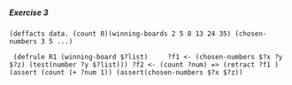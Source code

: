 ##### Exercise 3
`(deffacts data.
	(count 0)(winning-boards 2 5 8 13 24 35)
    (chosen-numbers 3 5 ...)`
    
` (defrule R1
 	(winning-board $?list)    
    ?f1 <- (chosen-numbers $?x ?y $?z)
    (test(number ?y $?list)))
    ?f2 <- (count ?num)
    =>
    (retract ?f1 ) (assert (count (+ ?num 1))
    (assert(chosen-numbers $?x $?z))`

